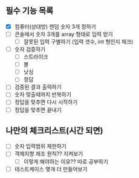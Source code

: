 ## 필수 기능 목록
- [x] 컴퓨터(상대방) 렌덤 숫자 3개 정하기
- [ ] 콘솔에서 숫자 3개를 array 형태로 입력 받기
  - [ ] 잘못된 입력 구별하기 (입력 갯수, int 형인지 체크)
- [ ] 숫자 검증하기
  -  [ ] 스트라이크
  -  [ ] 볼
  -  [ ] 낫싱
  -  [ ] 정답
- [ ] 검증된 결과 출력하기
- [ ] 숫자 맞출때까지 반복하기
- [ ] 정답을 맞추면 다시 시작하기
- [ ] 정답을 맞추면 끝내기

## 나만의 체크리스트(시간 되면)
- [ ] 숫자 입력범위 제한하기
- [ ] 객체지향 체조 원칙?? 지켜보기
  - [ ] 이렇게 해야하는 이유?? 따로 공부하기
- [ ] 테스트케이스 몇개 더 만들어보기